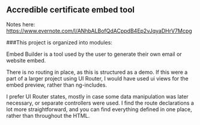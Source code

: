 ## Accredible certificate embed tool

Notes here: https://www.evernote.com/l/ANhbALBofQdACppdB4Ep2vJqyaDHrV7Mcpg

###This project is organized into modules:

Embed Builder is a tool used by the user to generate their own email or website embed.

There is no routing in place, as this is structured as a demo. If this were a part of a larger project using UI Router, I would have used ui views for the embed preview, rather than ng-includes. 

I prefer UI Router states, mostly in case some data manipulation was later necessary, or separate controllers were used. I find the route declarations a lot more straightforward, and you can find everything defined in one place, rather than throughout the HTML.


